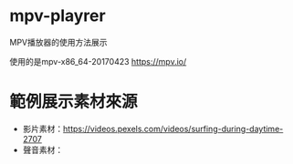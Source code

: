 # mpv-playrer
MPV播放器的使用方法展示

使用的是mpv-x86_64-20170423
https://mpv.io/

# 範例展示素材來源
- 影片素材：https://videos.pexels.com/videos/surfing-during-daytime-2707
- 聲音素材：